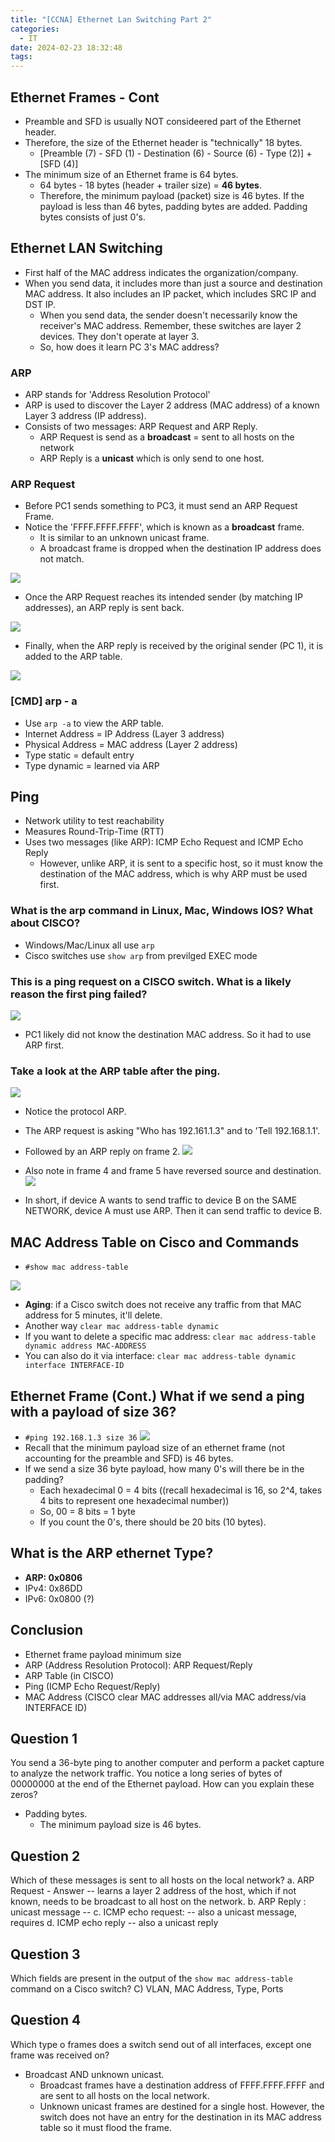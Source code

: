 ```yaml
---
title: "[CCNA] Ethernet Lan Switching Part 2"
categories:
  - IT
date: 2024-02-23 18:32:48
tags:
---
```

## Ethernet Frames - Cont 
- Preamble and SFD is usually NOT consideered part of the Ethernet header.
- Therefore, the size of the Ethernet header is "technically" 18 bytes.
	- [Preamble (7) - SFD (1) - Destination (6) - Source (6) - Type (2)] + [SFD (4)]
- The minimum size of an Ethernet frame is 64 bytes.
	- 64 bytes - 18 bytes (header + trailer size) = **46 bytes**.
	- Therefore, the minimum payload (packet) size is 46 bytes. If the payload is less than 46 bytes, padding bytes are added. Padding bytes consists of just 0's. 

## Ethernet LAN Switching

- First half of the MAC address indicates the organization/company.
- When you send data, it includes more than just a source and destination MAC address. It also includes an IP packet, which includes SRC IP and DST IP. 
	- When you send data, the sender doesn't necessarily know the receiver's MAC address. Remember, these switches are layer 2 devices. They don't operate at layer 3. 
	- So, how does it learn PC 3's MAC address? 

### ARP
- ARP stands for 'Address Resolution Protocol'
- ARP is used to discover the Layer 2 address (MAC address) of a known Layer 3 address (IP address).
- Consists of two messages: ARP Request and ARP Reply.
	- ARP Request is send as a **broadcast** = sent to all hosts on the network
	- ARP Reply is a **unicast** which is only send to one host.

### ARP Request
- Before PC1 sends something to PC3, it must send an ARP Request Frame.
- Notice the 'FFFF.FFFF.FFFF', which is known as a **broadcast** frame. 
	- It is similar to an unknown unicast frame. 
	- A broadcast frame is dropped when the destination IP address does not match. 

![](../../images/Pasted%20image%2020240223164715.png)

- Once the ARP Request reaches its intended sender (by matching IP addresses), an ARP reply is sent back. 

![](../../images/Pasted%20image%2020240223165019.png)

- Finally, when the ARP reply is received by the original sender (PC 1), it is added to the ARP table. 

![](../../images/Pasted%20image%2020240223165215.png)

### [CMD] arp - a
- Use `arp -a` to view the ARP table.
- Internet Address = IP Address (Layer 3 address)
- Physical Address = MAC address (Layer 2 address)
- Type static = default entry
- Type dynamic = learned via ARP

## Ping
- Network utility to test reachability
- Measures Round-Trip-Time (RTT)
- Uses two messages (like ARP): ICMP Echo Request and ICMP Echo Reply
	- However, unlike ARP, it is sent to a specific host, so it must know the destination of the MAC address, which is why ARP must be used first.

### What is the arp command in Linux, Mac, Windows IOS? What about CISCO?
- Windows/Mac/Linux all use `arp`
- Cisco switches use `show arp` from previlged EXEC mode 

### This is a ping request on a CISCO switch. What is a likely reason the first ping failed?

![](../../images/Pasted%20image%2020240223170234.png)
- PC1 likely did not know the destination MAC address. So it had to use ARP first.

### Take a look at the ARP table after the ping.

![](../../images/Pasted%20image%2020240223170528.png)

- Notice the protocol ARP. 
- The ARP request is asking "Who has 192.161.1.3" and to 'Tell 192.168.1.1'.
- Followed by an ARP reply on frame 2.
![](../../images/Pasted%20image%2020240223170835.png)

- Also note in frame 4 and frame 5 have reversed source and destination.
![](../../images/Pasted%20image%2020240223170915.png)

- In short, if device A wants to send traffic to device B on the SAME NETWORK, device A must use ARP. Then it can send traffic to device B.


## MAC Address Table on Cisco and Commands
- `#show mac address-table`

![](../../images/Pasted%20image%2020240223180109.png)
- **Aging**: if a Cisco switch does not receive any traffic from that MAC address for 5 minutes, it'll delete.
- Another way `clear mac address-table dynamic`
- If you want to delete a specific mac address: `clear mac address-table dynamic address MAC-ADDRESS`
- You can also do it via interface: `clear mac address-table dynamic interface INTERFACE-ID`

## Ethernet Frame (Cont.) What if we send a ping with a payload of size 36?
- `#ping 192.168.1.3 size 36`
![](../../images/Pasted%20image%2020240223180554.png)
- Recall that the minimum payload size of an ethernet frame (not accounting for the preamble and SFD) is 46 bytes.
- If we send a size 36 byte payload, how many 0's will there be in the padding?
	- Each hexadecimal 0 = 4 bits ((recall hexadecimal is 16, so 2^4, takes 4 bits to represent one hexadecimal number))
	- So, 00 = 8 bits = 1 byte
	- If you count the 0's, there should be 20 bits (10 bytes). 

## What is the ARP ethernet Type? 
- **ARP: 0x0806**
- IPv4: 0x86DD
- IPv6: 0x0800 (?)


## Conclusion
- Ethernet frame payload minimum size
- ARP (Address Resolution Protocol): ARP Request/Reply
- ARP Table (in CISCO)
- Ping (ICMP Echo Request/Reply)
- MAC Address (CISCO clear MAC addresses all/via MAC address/via INTERFACE ID)

## Question 1
You send a 36-byte ping to another computer and perform a packet capture to analyze the network traffic. You notice a long series of bytes of 00000000 at the end of the Ethernet payload. How can you explain these zeros?
- Padding bytes.
	- The minimum payload size is 46 bytes.

## Question 2
Which of these messages is sent to all hosts on the local network? 
a. ARP Request - Answer -- learns a layer 2 address of the host, which if not known, needs to be broadcast to all host on the network.
b. ARP Reply : unicast message -- 
c. ICMP echo request: -- also a unicast message, requires
d. ICMP echo reply -- also a unicast reply


## Question 3
Which fields are present in the output of the `show mac address-table` command on a Cisco switch?
C) VLAN, MAC Address, Type, Ports

## Question 4
Which type o frames does a switch send out of all interfaces, except one frame was received on?
- Broadcast AND unknown unicast. 
	- Broadcast frames have a destination address of FFFF.FFFF.FFFF and are sent to all hosts on the local network.
	- Unknown unicast frames are destined for a single host. However, the switch does not have an entry for the destination in its MAC address table so it must flood the frame. 